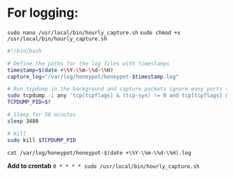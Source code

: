 # For logging:

`sudo nano /usr/local/bin/hourly_capture.sh`
`sudo chmod +x /usr/local/bin/hourly_capture.sh`
```bash
#!/bin/bash

# Define the paths for the log files with timestamps
timestamp=$(date +\%Y-\%m-\%d-\%H)
capture_log="/var/log/honeypot/honeypot-$timestamp.log"

# Run tcpdump in the background and capture packets ignore many ports that the reverse proxy uses, and ignore ports that are talking to our backend. Trying to limit the ouput of the TCPDump as much as possible
sudo tcpdump -i any 'tcp[tcpflags] & (tcp-syn) != 0 and tcp[tcpflags] & (tcp-ack) == 0 and ip and inbound and not ip6 and not port 22 and not port 80 and not port 42725 and not port 138 and not src host 127.0.0.1 and not (dst net 255.255.255.255 or src net 255.255.255.255) and not arp and not icmp and not (src net 10.152.183.1 or dst net 10.152.183.1) and not (src net 10.1.236.60 or dst net 10.1.236.60) and not (src net 10.102.67.53 or dst net 10.102.67.53) and not port 137 and not port 8181 and not port 8080 and not port 443 and not (src net 192.168.122.213 and dst net 192.168.122.213)' -n -tttt -q
TCPDUMP_PID=$!

# Sleep for 58 minutes
sleep 3480

# Kill 
sudo kill $TCPDUMP_PID

```
`cat /var/log/honeypot/honeypot-$(date +\%Y-\%m-\%d-\%H).log`

**Add to crontab**
`0 * * * * sudo /usr/local/bin/hourly_capture.sh`